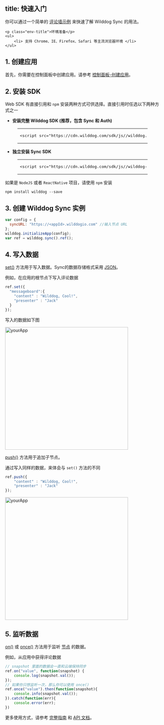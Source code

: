 
title: 快速入门
---

你可以通过一个简单的 [评论墙示例](https://github.com/WildDogTeam/sync-quickstart-javascript) 来快速了解 Wilddog Sync 的用法。

<div class="env">

    <p class="env-title">环境准备</p>
    <ul>
        <li> 支持 Chrome、IE、Firefox、Safari 等主流浏览器环境 </li>
    </ul>
</div>

## 1. 创建应用

首先，你需要在控制面板中创建应用。请参考 [控制面板-创建应用](/console/creat.html)。

## 2. 安装 SDK

Web SDK 有直接引用和 `npm` 安装两种方式可供选择。直接引用时任选以下两种方式之一

* **安装完整 Wilddog SDK (推荐，包含 Sync 和 Auth)**

<figure class="highlight html"><table><tbody><tr><td class="code"><pre><div class="line"><span class="tag"><<span class="name">script</span> <span class="attr">src</span>=<span class="string">"<span>ht</span>tps://cdn.wilddog.com/sdk/js/<span class="js-version"></span>/wilddog.js"</span>></span><span class="undefined"></span><span class="tag"></<span class="name">script</span>></span></div></pre></td></tr></tbody></table></figure>

* **独立安装 Sync SDK**

<figure class="highlight html"><table><tbody><tr><td class="code"><pre><div class="line"><span class="tag"><<span class="name">script</span> <span class="attr">src</span>=<span class="string">"<span>ht</span>tps://cdn.wilddog.com/sdk/js/<span class="js-version"></span>/wilddog-sync.js"</span>></span><span class="undefined"></span><span class="tag"></<span class="name">script</span>></span></div></pre></td></tr></tbody></table></figure>

如果是 `NodeJS` 或者 `ReactNative` 项目，请使用 `npm` 安装

```
npm install wilddog --save
```

## 3. 创建 Wilddog Sync 实例

```javascript
var config = {
  syncURL: "https://<appId>.wilddogio.com" //输入节点 URL
};
wilddog.initializeApp(config);
var ref = wilddog.sync().ref();
```


## 4. 写入数据

[set()](/api/sync/web/api.html#set) 方法用于写入数据。Sync的数据存储格式采用 [JSON](http://json.org/json-zh.html)。

例如，在应用的根节点下写入评论数据

```javascript
ref.set({
  "messageboard":{
    "content" : "Wilddog, Cool!",
    "presenter" : "Jack"    
  }
});
```

写入的数据如下图

 <img src="/images/saveapp.png" alt="yourApp" width="400">

[push()](/api/sync/web/api.html#push) 方法用于追加子节点。

通过写入同样的数据，来体会与 `set()` 方法的不同 

```js
ref.push({
    "content" : "Wilddog, Cool!",
    "presenter" : "Jack"
});
```

 <img src="/images/pushapp.png" alt="yourApp" width="400">

## 5. 监听数据
 [on()](/api/sync/web/api.html#on) 或 [once()](/api/sync/web/api.html#once) 方法用于监听 [节点](/guide/reference/term.html#节点) 的数据。

例如，从应用中获得评论数据

```javascript
// snapshot 里面的数据会一直和云端保持同步
ref.on("value", function(snapshot) {
    console.log(snapshot.val());
});
// 如果你只想监听一次，那么你可以使用 once()
ref.once("value").then(function(snapshot){
    console.info(snapshot.val());
}).catch(function(err){
    console.error(err);
})
```

更多使用方式，请参考 [完整指南](/guide/sync/web/save-data.html) 和 [API 文档](/api/sync/web/api.html)。 





　
